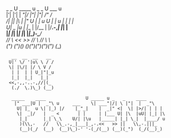   _   _  U _____ u  _       _       U  ___ u    
 |'| |'| \| ___"|/ |"|     |"|       \/"_ \/     
/| |_| |\ |  _|" U | | u U | | u     | | | |   
U|  _  |u | |___  \| |/__ \| |/__.-,_| |_| |     
 |_| |_|  |_____|  |_____| |_____|\_)-\___/    
 //   \\  <<   >>  //  \\  //  \\      \\       
(_") ("_)(__) (__)(_")("_)(_")("_)    (__)     

      __  __  __   __ 
     U|' \/ '|u\ \ / / 
     \| |\/| |/ \ V /
      | |  | | U_|"|_u
      |_|  |_|   |_|
     <<,-,,-..-,//|(_
      (./  \.)\_) (__)

      _____    ____               U _____ u _   _    ____ 
       |" ___|U |  _"\ u     ___    \| ___"|/| \ |"|  |  _"\  
        U| |_  u \| |_) |/    |_"_|    |  _|" <|  \| |>/| | | | 
        \|  _|/   |  _ <       | |     | |___ U| |\  |uU| |_| |\
         |_|      |_| \_\    U/| |\u   |_____| |_| \_|  |____/ u 
         )(\\,-   //   \\_.-,_|___|_,-.<<   >> ||   \\,-.|||_    
         (__)(_/  (__)  (__)\_)-' '-(_/(__) (__)(_")  (_/(__)_)  
